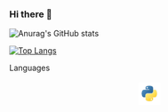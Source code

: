 ### Hi there 👋



![Anurag's GitHub stats](https://github-readme-stats.vercel.app/api?username=marijopm27&show_icons=true&theme=gruvbox)


[![Top Langs](https://github-readme-stats.vercel.app/api/top-langs/?username=marijopm27&layout=compact)](https://github.com/anuraghazra/github-readme-stats)

Languages
<p align="center">
<img src="https://raw.githubusercontent.com/github/explore/80688e429a7d4ef2fca1e82350fe8e3517d3494d/topics/python/python.png" alt="Python" height="40" style="vertical-align:top; margin:4px">
</p>


